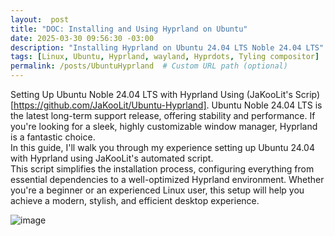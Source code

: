 ```yaml
---
layout:  post
title: "DOC: Installing and Using Hyprland on Ubuntu"
date: 2025-03-30 09:56:30 -03:00
description: "Installing Hyprland on Ubuntu 24.04 LTS Noble 24.04 LTS"
tags: [Linux, Ubuntu, Hyprland, wayland, Hyprdots, Tyling compositor]
permalink: /posts/UbuntuHyprland  # Custom URL path (optional)
---
```

Setting Up Ubuntu Noble 24.04 LTS with Hyprland Using (JaKooLit's Scrip)[https://github.com/JaKooLit/Ubuntu-Hyprland].
Ubuntu Noble 24.04 LTS is the latest long-term support release, offering stability and performance. If you're looking for a sleek, highly customizable window manager, Hyprland is a fantastic choice.  
In this guide, I'll walk you through my experience setting up Ubuntu 24.04 with Hyprland using JaKooLit's automated script.  
This script simplifies the installation process, configuring everything from essential dependencies to a well-optimized Hyprland environment. Whether you're a beginner or an experienced Linux user, this setup will help you achieve a modern, stylish, and efficient desktop experience.


![image](https://github.com/user-attachments/assets/a53b8e51-6bd4-465c-85ec-5a196c059e50)
